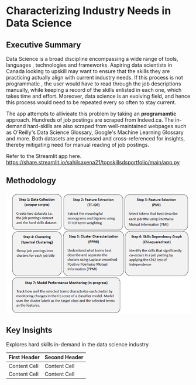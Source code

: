 # Characterizing Industry Needs in Data Science

## Executive Summary

Data Science is a broad discipline encompassing a wide range of tools, languages , technologies and frameworks. Aspiring data scientists in Canada looking to upskill may want to ensure that the skills they are practicing actually align with current industry needs. If this process is not programmatic , the user would have to read through the job descriptions manually, while keeping a record of the skills enlisted in each one, which takes time and effort. Moreover, data science is an evolving field, and hence this process would need to be repeated every so often to stay current.

The app attempts to allivieate this problem by taking an **programamtic** approach. Hundreds of job postings are scraped from Indeed.ca. The in-demand hard-skills are also scraped from well-maintained webpages such as O'Reilly's Data Science Glossary, Google's Machine Learning Glossary and more. Both datasets are processed and cross-referenced for insights, thereby mitigating need for manual reading of job postings.

Refer to the Streamlit app here. https://share.streamlit.io/sahilsaxena21/topskillsdsportfolio/main/app.py

## Methodology

![Methodology](https://github.com/sahilsaxena21/topskillsdsportfolio/blob/main/image_files/methodology.PNG)



## Key Insights

Explores hard skills in-demand in the data science industry

| First Header  | Second Header |
| ------------- | ------------- |
| Content Cell  | Content Cell  |
| Content Cell  | Content Cell  |
